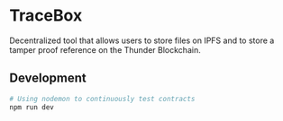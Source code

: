 # TraceBox

Decentralized tool that allows users to store files on IPFS and to store a tamper proof reference on the Thunder Blockchain.

## Development

```sh
# Using nodemon to continuously test contracts
npm run dev
```